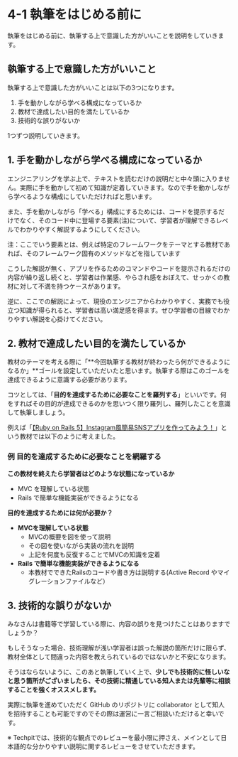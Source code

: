 # 4-1 執筆をはじめる前に

執筆をはじめる前に、執筆する上で意識した方がいいことを説明をしていきます。

## 執筆する上で意識した方がいいこと

執筆する上で意識した方がいいことは以下の3つになります。

1. 手を動かしながら学べる構成になっているか
2. 教材で達成したい目的を満たしているか
3. 技術的な誤りがないか

1つずつ説明していきます。

## 1. 手を動かしながら学べる構成になっているか

エンジニアリングを学ぶ上で、テキストを読むだけの説明だと中々頭に入りません。実際に手を動かして初めて知識が定着していきます。なので手を動かしながら学べるような構成にしていただければと思います。

また、手を動かしながら「学べる」構成にするためには、コードを提示するだけでなく、そのコード中に登場する要素\(注\)について、学習者が理解できるレベルでわかりやすく解説するようにしてください。

注：ここでいう要素とは、例えば特定のフレームワークをテーマとする教材であれば、そのフレームワーク固有のメソッドなどを指しています

こうした解説が無く、アプリを作るためのコマンドやコードを提示されるだけの内容が繰り返し続くと、学習者は作業感、やらされ感をおぼえて、せっかくの教材に対して不満を持つケースがあります。

逆に、ここでの解説によって、現役のエンジニアからわかりやすく、実務でも役立つ知識が得られると、学習者は高い満足感を得ます。ぜひ学習者の目線でわかりやすい解説を心掛けてください。

## 2. 教材で達成したい目的を満たしているか

教材のテーマを考える際に「**今回執筆する教材が終わったら何ができるようになるか」**ゴールを設定していただいたと思います。執筆する際はこのゴールを達成できるように意識する必要があります。

コツとしては、「**目的を達成するために必要なことを羅列する**」といいです。何をすればその目的が達成できるのかを思いつく限り羅列し、羅列したことを意識して執筆しましょう。

例えば「[【Ruby on Rails 5】Instagram風簡易SNSアプリを作ってみよう！](https://www.techpit.jp/p/instagram)」という教材では以下のように考えました。

### 例 目的を達成するために必要なことを網羅する

**この教材を終えたら学習者はどのような状態になっているか**

* MVC を理解している状態
* Rails で簡単な機能実装ができるようになる

**目的を達成するためには何が必要か？**

* **MVCを理解している状態**
  * MVCの概要を図を使って説明
  * その図を使いながら実装の流れを説明
  * 上記を何度も反復することでMVCの知識を定着
* **Rails で簡単な機能実装ができるようになる**
  * 本教材でできたRailsのコードや書き方は説明する\(Active Record やマイグレーションファイルなど）


## 3. 技術的な誤りがないか

みなさんは書籍等で学習している際に、内容の誤りを見つけたことはありますでしょうか？

もしそうなった場合、技術理解が浅い学習者は誤った解説の箇所だけに限らず、教材全体として間違った内容を教えられているのではないかと不安になります。

そうはならないように、このあと執筆していく上で、**少しでも技術的に怪しいなと思う箇所がございましたら、その技術に精通している知人または先輩等に相談することを強くオススメします。**

実際に執筆を進めていただく GitHub のリポジトリに collaborator として知人を招待することも可能ですのでその際は運営に一言ご相談いただけると幸いです。

※ Techpitでは、技術的な観点でのレビューを最小限に押さえ、メインとして日本語的な分かりやすい説明に関するレビューをさせていただきます。
